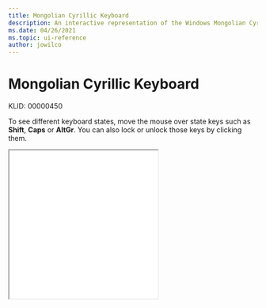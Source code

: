 ```yaml
---
title: Mongolian Cyrillic Keyboard
description: An interactive representation of the Windows Mongolian Cyrillic keyboard. To see different keyboard states, click or move the mouse over the state keys.
ms.date: 04/26/2021
ms.topic: ui-reference
author: jowilco
---
```


# Mongolian Cyrillic Keyboard

KLID: 00000450

To see different keyboard states, move the mouse over state keys such as **Shift**, **Caps** or **AltGr**. You can also lock or unlock those keys by clicking them.

<iframe src="kbdmon.html" height="300"></iframe>
